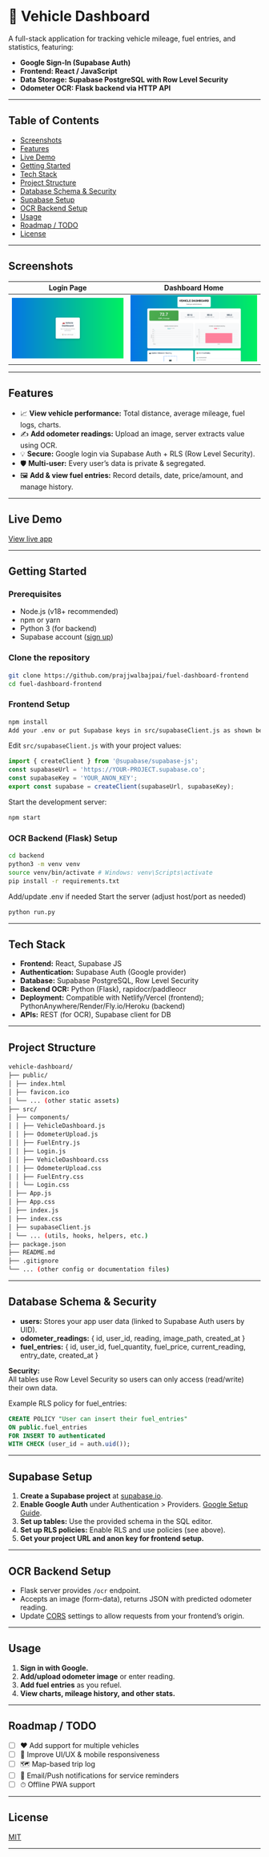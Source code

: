 # 🚗 Vehicle Dashboard

A full-stack application for tracking vehicle mileage, fuel entries, and statistics, featuring:
- **Google Sign-In (Supabase Auth)**
- **Frontend: React / JavaScript**
- **Data Storage: Supabase PostgreSQL with Row Level Security**
- **Odometer OCR: Flask backend via HTTP API**

---

## Table of Contents

- [Screenshots](#screenshots)
- [Features](#features)
- [Live Demo](#live-demo)
- [Getting Started](#getting-started)
- [Tech Stack](#tech-stack)
- [Project Structure](#project-structure)
- [Database Schema & Security](#database-schema--security)
- [Supabase Setup](#supabase-setup)
- [OCR Backend Setup](#ocr-backend-setup)
- [Usage](#usage)
- [Roadmap / TODO](#roadmap--todo)
- [License](#license)

---

## Screenshots

<!--
Replace the links below with your screenshots.
You can drag and drop images into your markdown editor or upload via the GitHub interface to get image URLs.
-->

| Login Page                 | Dashboard Home             |
|----------------------------|---------------------------|
| ![Login](screenshots/login.png) | ![Dashboard](screenshots/dashboard.png) |

---

## Features

- 📈 **View vehicle performance:** Total distance, average mileage, fuel logs, charts.
- ✍️ **Add odometer readings:** Upload an image, server extracts value using OCR.
- 💡 **Secure:** Google login via Supabase Auth + RLS (Row Level Security).
- 🛡 **Multi-user:** Every user’s data is private & segregated.
- 🖼 **Add & view fuel entries:** Record details, date, price/amount, and manage history.

---

## Live Demo

<!--
Add your live deployment link here (e.g., Vercel, Netlify, your own domain)
-->
[View live app](https://your-demo-link.com)

---

## Getting Started

### Prerequisites

- Node.js (v18+ recommended)
- npm or yarn
- Python 3 (for backend)
- Supabase account ([sign up](https://supabase.io))

### Clone the repository

```bash
git clone https://github.com/prajjwalbajpai/fuel-dashboard-frontend
cd fuel-dashboard-frontend
```


### Frontend Setup

```bash
npm install
Add your .env or put Supabase keys in src/supabaseClient.js as shown below
```

Edit `src/supabaseClient.js` with your project values:

```js
import { createClient } from '@supabase/supabase-js';
const supabaseUrl = 'https://YOUR-PROJECT.supabase.co';
const supabaseKey = 'YOUR_ANON_KEY';
export const supabase = createClient(supabaseUrl, supabaseKey);
```

Start the development server:

```bash
npm start
```

### OCR Backend (Flask) Setup

```bash
cd backend
python3 -m venv venv
source venv/bin/activate # Windows: venv\Scripts\activate
pip install -r requirements.txt
```
Add/update .env if needed
Start the server (adjust host/port as needed)

```bash
python run.py
```
---

## Tech Stack

- **Frontend:** React, Supabase JS
- **Authentication:** Supabase Auth (Google provider)
- **Database:** Supabase PostgreSQL, Row Level Security
- **Backend OCR:** Python (Flask), rapidocr/paddleocr
- **Deployment:** Compatible with Netlify/Vercel (frontend); PythonAnywhere/Render/Fly.io/Heroku (backend)
- **APIs:** REST (for OCR), Supabase client for DB

---

## Project Structure
```bash
vehicle-dashboard/
├── public/
│ ├── index.html
│ ├── favicon.ico
│ └── ... (other static assets)
├── src/
│ ├── components/
│ │ ├── VehicleDashboard.js
│ │ ├── OdometerUpload.js
│ │ ├── FuelEntry.js
│ │ ├── Login.js
│ │ ├── VehicleDashboard.css
│ │ ├── OdometerUpload.css
│ │ ├── FuelEntry.css
│ │ └── Login.css
│ ├── App.js
│ ├── App.css
│ ├── index.js
│ ├── index.css
│ ├── supabaseClient.js
│ └── ... (utils, hooks, helpers, etc.)
├── package.json
├── README.md
├── .gitignore
└── ... (other config or documentation files)
```
---

## Database Schema & Security

- **users:** Stores your app user data (linked to Supabase Auth users by UID).
- **odometer_readings:** { id, user_id, reading, image_path, created_at }
- **fuel_entries:** { id, user_id, fuel_quantity, fuel_price, current_reading, entry_date, created_at }

**Security:**  
All tables use Row Level Security so users can only access (read/write) their own data.

Example RLS policy for fuel_entries:
```sql
CREATE POLICY "User can insert their fuel_entries"
ON public.fuel_entries
FOR INSERT TO authenticated
WITH CHECK (user_id = auth.uid());
```

---

## Supabase Setup

1. **Create a Supabase project** at [supabase.io](https://supabase.io).
2. **Enable Google Auth** under Authentication > Providers. [Google Setup Guide](https://supabase.com/docs/guides/auth/social-login/auth-google).
3. **Set up tables:** Use the provided schema in the SQL editor.
4. **Set up RLS policies:** Enable RLS and use policies (see above).
5. **Get your project URL and anon key for frontend setup.**

---

## OCR Backend Setup

- Flask server provides `/ocr` endpoint.
- Accepts an image (form-data), returns JSON with predicted odometer reading.
- Update [CORS](https://flask-cors.readthedocs.io/) settings to allow requests from your frontend’s origin.

---

## Usage

1. **Sign in with Google.**
2. **Add/upload odometer image** or enter reading.
3. **Add fuel entries** as you refuel.
4. **View charts, mileage history, and other stats.**

---

## Roadmap / TODO

- [ ] ❤️ Add support for multiple vehicles
- [ ] 🎨 Improve UI/UX & mobile responsiveness
- [ ] 🗺 Map-based trip log
- [ ] 🔔 Email/Push notifications for service reminders
- [ ] ⏱ Offline PWA support

---

## License

[MIT](LICENSE)

---
